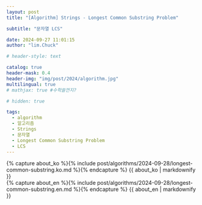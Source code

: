 ```yaml
---
layout: post
title: "[Algorithm] Strings - Longest Common Substring Problem"

subtitle: "문자열 LCS"

date: 2024-09-27 11:01:15
author: "lim.Chuck"

# header-style: text

catalog: true
header-mask: 0.4
header-img: "img/post/2024/algorithm.jpg"
multilingual: true
# mathjax: true #수학쓸껀지?

# hidden: true

tags:
  - algorithm
  - 알고리즘
  - Strings
  - 문자열
  - Longest Common Substring Problem
  - LCS
---
```


<div class="ko post-container">
    {% capture about_ko %}{% include post/algorithms/2024-09-28/longest-common-substring.ko.md %}{% endcapture %}
    {{ about_ko | markdownify }}
</div>
<div class="en post-container">
    {% capture about_en %}{% include post/algorithms/2024-09-28/longest-common-substring.en.md %}{% endcapture %}
    {{ about_en | markdownify }}
</div>
